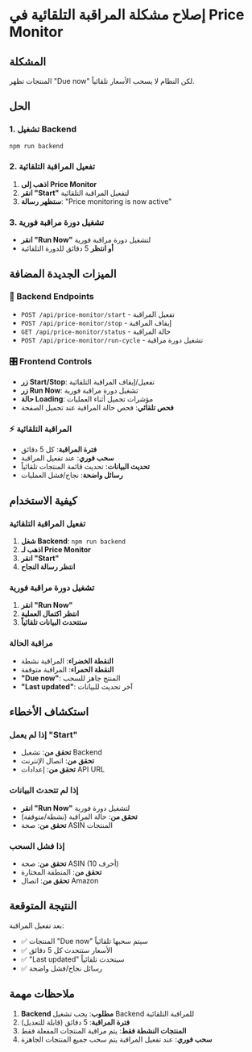 # إصلاح مشكلة المراقبة التلقائية في Price Monitor

## المشكلة
المنتجات تظهر "Due now" لكن النظام لا يسحب الأسعار تلقائياً.

## الحل

### 1. تشغيل Backend
```bash
npm run backend
```

### 2. تفعيل المراقبة التلقائية
1. **اذهب إلى Price Monitor**
2. **انقر "Start"** لتفعيل المراقبة التلقائية
3. **ستظهر رسالة**: "Price monitoring is now active"

### 3. تشغيل دورة مراقبة فورية
- **انقر "Run Now"** لتشغيل دورة مراقبة فورية
- **أو انتظر** 5 دقائق للدورة التلقائية

## الميزات الجديدة المضافة

### 🔧 Backend Endpoints
- `POST /api/price-monitor/start` - تفعيل المراقبة
- `POST /api/price-monitor/stop` - إيقاف المراقبة  
- `GET /api/price-monitor/status` - حالة المراقبة
- `POST /api/price-monitor/run-cycle` - تشغيل دورة مراقبة

### 🎛️ Frontend Controls
- **زر Start/Stop**: تفعيل/إيقاف المراقبة التلقائية
- **زر Run Now**: تشغيل دورة مراقبة فورية
- **حالة Loading**: مؤشرات تحميل أثناء العمليات
- **فحص تلقائي**: فحص حالة المراقبة عند تحميل الصفحة

### ⚡ المراقبة التلقائية
- **فترة المراقبة**: كل 5 دقائق
- **سحب فوري**: عند تفعيل المراقبة
- **تحديث البيانات**: تحديث قائمة المنتجات تلقائياً
- **رسائل واضحة**: نجاح/فشل العمليات

## كيفية الاستخدام

### تفعيل المراقبة التلقائية
1. **شغل Backend**: `npm run backend`
2. **اذهب لـ Price Monitor**
3. **انقر "Start"**
4. **انتظر رسالة النجاح**

### تشغيل دورة مراقبة فورية
1. **انقر "Run Now"**
2. **انتظر اكتمال العملية**
3. **ستتحدث البيانات تلقائياً**

### مراقبة الحالة
- **النقطة الخضراء**: المراقبة نشطة
- **النقطة الحمراء**: المراقبة متوقفة
- **"Due now"**: المنتج جاهز للسحب
- **"Last updated"**: آخر تحديث للبيانات

## استكشاف الأخطاء

### إذا لم يعمل "Start"
- **تحقق من**: تشغيل Backend
- **تحقق من**: اتصال الإنترنت
- **تحقق من**: إعدادات API URL

### إذا لم تتحدث البيانات
- **انقر "Run Now"** لتشغيل دورة فورية
- **تحقق من**: حالة المراقبة (نشطة/متوقفة)
- **تحقق من**: صحة ASIN المنتجات

### إذا فشل السحب
- **تحقق من**: صحة ASIN (10 أحرف)
- **تحقق من**: المنطقة المختارة
- **تحقق من**: اتصال Amazon

## النتيجة المتوقعة

بعد تفعيل المراقبة:
- ✅ المنتجات "Due now" سيتم سحبها تلقائياً
- ✅ الأسعار ستتحدث كل 5 دقائق
- ✅ "Last updated" سيتحدث تلقائياً
- ✅ رسائل نجاح/فشل واضحة

## ملاحظات مهمة

1. **Backend مطلوب**: يجب تشغيل Backend للمراقبة التلقائية
2. **فترة المراقبة**: 5 دقائق (قابلة للتعديل)
3. **المنتجات النشطة فقط**: يتم مراقبة المنتجات المفعلة فقط
4. **سحب فوري**: عند تفعيل المراقبة يتم سحب جميع المنتجات الجاهزة 